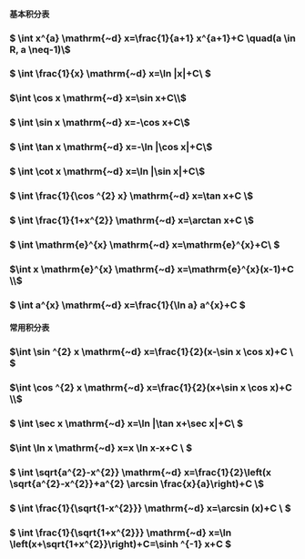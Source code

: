 #### **基本积分表**

### $  \int x^{a} \mathrm{~d} x=\frac{1}{a+1} x^{a+1}+C \quad(a \in R, a \neq-1)\\$ 

### $ \int \frac{1}{x} \mathrm{~d} x=\ln |x|+C\\ $

### $\int \cos x \mathrm{~d} x=\sin x+C\\$

### $ \int \sin x \mathrm{~d} x=-\cos x+C\\$

### $ \int \tan x \mathrm{~d} x=-\ln |\cos x|+C\\$

### $ \int \cot x \mathrm{~d} x=\ln |\sin x|+C\\$

### $ \int \frac{1}{\cos ^{2} x} \mathrm{~d} x=\tan x+C \\$

### $ \int \frac{1}{1+x^{2}} \mathrm{~d} x=\arctan x+C \\$

### $ \int \mathrm{e}^{x} \mathrm{~d} x=\mathrm{e}^{x}+C\\ $

### $\int x \mathrm{e}^{x} \mathrm{~d} x=\mathrm{e}^{x}(x-1)+C \\$

### $ \int a^{x} \mathrm{~d} x=\frac{1}{\ln a} a^{x}+C $

#### **常用积分表**

### $\int \sin ^{2} x \mathrm{~d} x=\frac{1}{2}(x-\sin x \cos x)+C \\ $

### $\int \cos ^{2} x \mathrm{~d} x=\frac{1}{2}(x+\sin x \cos x)+C \\$

### $ \int \sec x \mathrm{~d} x=\ln |\tan x+\sec x|+C\\   $

### $\int \ln x \mathrm{~d} x=x \ln x-x+C \\ $

### $   \int \sqrt{a^{2}-x^{2}} \mathrm{~d} x=\frac{1}{2}\left(x \sqrt{a^{2}-x^{2}}+a^{2} \arcsin \frac{x}{a}\right)+C \\$

### $  \int \frac{1}{\sqrt{1-x^{2}}} \mathrm{~d} x=\arcsin (x)+C \\ $

### $     \int \frac{1}{\sqrt{1+x^{2}}} \mathrm{~d} x=\ln \left(x+\sqrt{1+x^{2}}\right)+C=\sinh ^{-1} x+C $   